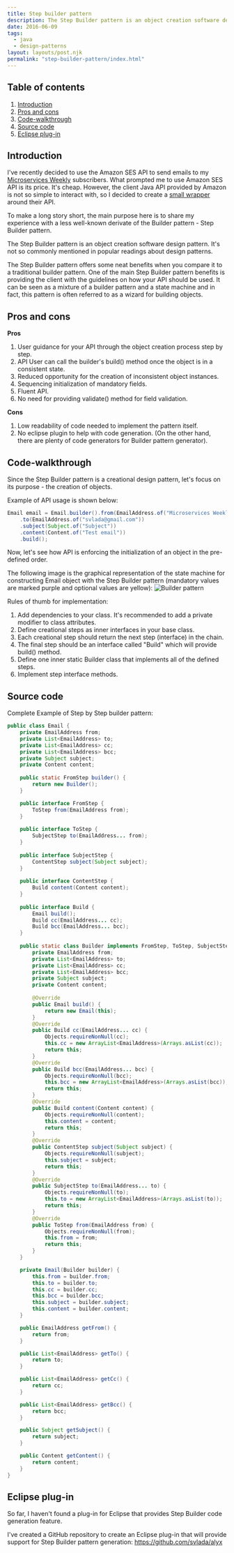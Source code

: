 ```yaml
---
title: Step builder pattern
description: The Step Builder pattern is an object creation software design pattern.
date: 2016-06-09
tags:
  - java
  - design-patterns
layout: layouts/post.njk
permalink: "step-builder-pattern/index.html"
---
```


## Table of contents
1. <a title="Introduction: Step builder pattern" href="#introduction">Introduction</a>
2. <a title="Pros and cons about step builder pattern" href="#step-builder-pattern-pros-and-cons">Pros and cons</a>
3. <a title="Code walkthrough" href="#code-walkthrough">Code-walkthrough</a>
4. <a title="Source code" href="#source-code">Source code</a>
5. <a title="Eclipse plug-in" href="#eclipse-plugin">Eclipse plug-in</a>

## <a name="introduction" id="introduction">Introduction</a>
I've recently decided to use the Amazon SES API to send emails to my [Microservices Weekly](http://microservicesweekly.com) subscribers. What prompted me to use Amazon SES API is its price. It's cheap. However, the client Java API provided by Amazon is not so simple to interact with, so I decided to create a [small wrapper](https://github.com/svlada/ziggy) around their API.

To make a long story short, the main purpose here is to share my experience with a less well-known derivate of the Builder pattern - Step Builder pattern.

The Step Builder pattern is an object creation software design pattern. It's not so commonly mentioned in popular readings about design patterns.

The Step Builder pattern offers some neat benefits when you compare it to a traditional builder pattern. One of the main Step Builder pattern benefits is providing the client with the guidelines on how your API should be used. It can be seen as a mixture of a builder pattern and a state machine and in fact, this pattern is often referred to as a wizard for building objects. 

## <a name="step-builder-pattern-pros-and-cons" id="step-builder-pattern-pros-and-cons">Pros and cons</a>

**Pros**

1. User guidance for your API through the object creation process step by step.
2. API User can call the builder's build() method once the object is in a consistent state.
3. Reduced opportunity for the creation of inconsistent object instances.
4. Sequencing initialization of mandatory fields.
5. Fluent API.
6. No need for providing validate() method for field validation.

**Cons**

1. Low readability of code needed to implement the pattern itself.
2. No eclipse plugin to help with code generation. (On the other hand, there are plenty of code generators for Builder pattern generator).

## <a name="code-walkthrough" id="code-walkthrough">Code-walkthrough</a>
Since the Step Builder pattern is a creational design pattern, let's focus on its purpose - the creation of objects.

Example of API usage is shown below:

```java
Email email = Email.builder().from(EmailAddress.of("Microservices Weekly <mw@microservicesweekly.com>"))
	.to(EmailAddress.of("svlada@gmail.com"))
	.subject(Subject.of("Subject"))
	.content(Content.of("Test email"))
	.build();
```

Now, let's see how API is enforcing the initialization of an object in the pre-defined order.

The following image is the graphical representation of the state machine for constructing Email object with the Step Builder pattern (mandatory values are marked purple and optional values are yellow):
![Builder pattern](/img/step-builder/step-builder.png)

Rules of thumb for implementation:

1. Add dependencies to your class. It's recommended to add a private modifier to class attributes.
2. Define creational steps as inner interfaces in your base class. 
3. Each creational step should return the next step (interface) in the chain.
4. The final step should be an interface called "Build" which will provide build() method.
5. Define one inner static Builder class that implements all of the defined steps.
6. Implement step interface methods.

## <a name="source-code" id="source-code">Source code</a>
Complete Example of Step by Step builder pattern:

```java
public class Email {
	private EmailAddress from;
	private List<EmailAddress> to;
	private List<EmailAddress> cc;
	private List<EmailAddress> bcc;
	private Subject subject;
	private Content content;
	
	public static FromStep builder() {
		return new Builder();
	}

	public interface FromStep {
		ToStep from(EmailAddress from);
	}
	
	public interface ToStep {
		SubjectStep to(EmailAddress... from);
	}
	
	public interface SubjectStep {
		ContentStep subject(Subject subject);
	}
	
	public interface ContentStep {
		Build content(Content content);
	}
	
	public interface Build {
		Email build();
		Build cc(EmailAddress... cc);
		Build bcc(EmailAddress... bcc);
	}
	
	public static class Builder implements FromStep, ToStep, SubjectStep, ContentStep, Build {
		private EmailAddress from;
		private List<EmailAddress> to;
		private List<EmailAddress> cc;
		private List<EmailAddress> bcc;
		private Subject subject;
		private Content content;
		
		@Override
		public Email build() {
			return new Email(this);
		}
		@Override
		public Build cc(EmailAddress... cc) {
			Objects.requireNonNull(cc);
			this.cc = new ArrayList<EmailAddress>(Arrays.asList(cc));
			return this;
		}
		@Override
		public Build bcc(EmailAddress... bcc) {
			Objects.requireNonNull(bcc);
			this.bcc = new ArrayList<EmailAddress>(Arrays.asList(bcc));
			return this;
		}
		@Override
		public Build content(Content content) {
			Objects.requireNonNull(content);
			this.content = content;
			return this;
		}
		@Override
		public ContentStep subject(Subject subject) {
			Objects.requireNonNull(subject);
			this.subject = subject;
			return this;
		}
		@Override
		public SubjectStep to(EmailAddress... to) {
			Objects.requireNonNull(to);
			this.to = new ArrayList<EmailAddress>(Arrays.asList(to));
			return this;
		}
		@Override
		public ToStep from(EmailAddress from) {
			Objects.requireNonNull(from);
			this.from = from;
			return this;
		}
	}

	private Email(Builder builder) {
		this.from = builder.from;
		this.to = builder.to;
		this.cc = builder.cc;
		this.bcc = builder.bcc;
		this.subject = builder.subject;
		this.content = builder.content;
	}

	public EmailAddress getFrom() {
		return from;
	}

	public List<EmailAddress> getTo() {
		return to;
	}

	public List<EmailAddress> getCc() {
		return cc;
	}

	public List<EmailAddress> getBcc() {
		return bcc;
	}

	public Subject getSubject() {
		return subject;
	}

	public Content getContent() {
		return content;
	}
}
```

## <a name="eclipse-plugin" id="eclipse-plugin">Eclipse plug-in</a>

So far, I haven't found a plug-in for Eclipse that provides Step Builder code generation feature.

I've created a GitHub repository to create an Eclipse plug-in that will provide support for Step Builder pattern generation: https://github.com/svlada/alyx
